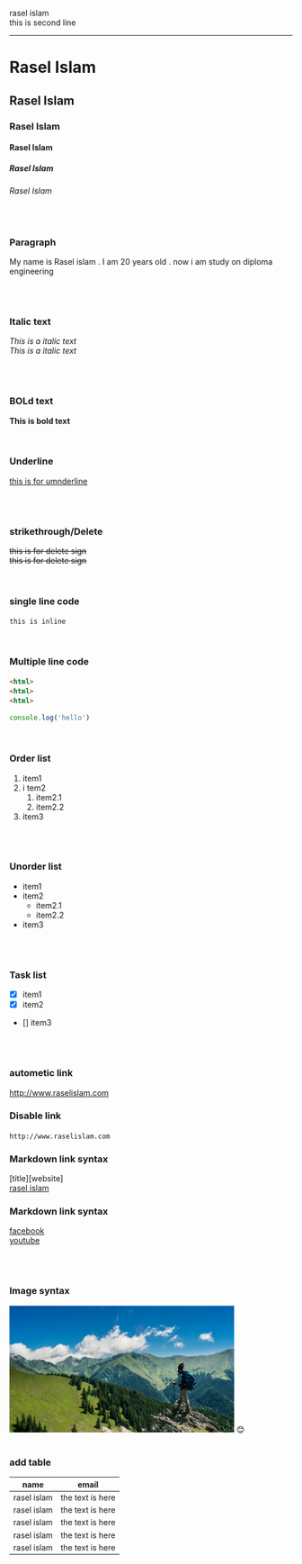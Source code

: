 <!--markdown tutorial-->
rasel islam<br/>
this is second line

---





# Rasel Islam
## Rasel Islam
### Rasel Islam
#### Rasel Islam
##### Rasel Islam
###### Rasel Islam

<br>

### Paragraph

<p>My name is Rasel islam . I am 20 years old .
now i am study on diploma engineering</p>
<br/>

<br>

### Italic text

<i>This is a italic text</i><br>
_This is a italic text_  

<br/>

<br>

### BOLd text
__This is bold text__ 

<br>

### Underline
<u>this is for umnderline</u>

<br/>

<br>

### strikethrough/Delete

<del>this is for delete sign</del>  
~~this is for delete sign~~

<br/>


### single line code

`this is inline`  

<br>

### Multiple line code
```html
<html>
<html>
<html>
```

```javascript
console.log('hello')
```

</br>

### Order list
1. item1
1. i tem2
   1. item2.1
   1. item2.2
1. item3

<br/>

<br>

### Unorder list
- item1
- item2
  - item2.1
  - item2.2
- item3
<br/>

<br>

### Task list
- [x] item1
- [x] item2
- [] item3
<br/>

<br>

### autometic link
http://www.raselislam.com

### Disable link
`http://www.raselislam.com`

### Markdown link syntax
[title][website]  
[rasel islam](http://www.raselislam.com)  

### Markdown link syntax
[facebook][facebook link]  
[youtube][youtube link]

<!--all link is here-->
[facebook link]: http://www.raselislam.com
[youtube link]: http://www.raselislam.com

<br/>

<br>

### Image syntax
<!--![alt text](image)  
![profile](./image/blue%20sky.png)-->
<img src="./image/blue sky.png" width="400" title="profile image"/>
😊

<br/>

<br>

### add table
| name | email |  
|------|-------|
|rasel islam| the text is here|
|rasel islam| the text is here|
|rasel islam| the text is here|
|rasel islam| the text is here|
|rasel islam| the text is here|

<br/>



